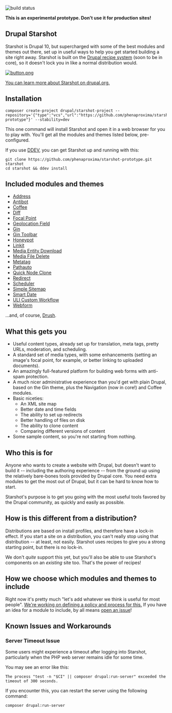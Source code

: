 ![build status](https://github.com/phenaproxima/starshot-prototype/actions/workflows/main.yml/badge.svg)

**This is an experimental prototype. Don't use it for production sites!**

## Drupal Starshot
Starshot is Drupal 10, but supercharged with some of the best modules and themes out there, set up in useful ways to help you get started building a site right away. Starshot is built on the [Drupal recipe system](https://drupal.org/project/distributions_recipes) (soon to be in core), so it doesn't lock you in like a normal distribution would.

[![button.png](.tugboat%2Fbutton.png)](https://main-fw6eaiqwuojqnlnerzwoc8rf2ca8t4qq.tugboatqa.com/)

[You can learn more about Starshot on drupal.org.](https://drupal.org/starshot)

## Installation
```
composer create-project drupal/starshot-project --repository='{"type":"vcs","url":"https://github.com/phenaproxima/starshot-prototype"}' --stability=dev
```
This one command will install Starshot and open it in a web browser for you to play with. You'll get all the modules and themes listed below, pre-configured.

If you use [DDEV](https://ddev.com), you can get Starshot up and running with this:

```
git clone https://github.com/phenaproxima/starshot-prototype.git starshot
cd starshot && ddev install
```

## Included modules and themes
* [Address](https://drupal.org/project/address)
* [Antibot](https://drupal.org/project/antibot)
* [Coffee](https://drupal.org/project/coffee)
* [Diff](https://drupal.org/project/diff)
* [Focal Point](https://drupal.org/project/focal_point)
* [Geolocation Field](https://drupal.org/project/geolocation)
* [Gin](https://drupal.org/project/gin)
* [Gin Toolbar](https://drupal.org/project/gin_toolbar)
* [Honeypot](https://drupal.org/project/honeypot)
* [Linkit](https://drupal.org/project/linkit)
* [Media Entity Download](https://drupal.org/project/media_entity_download)
* [Media File Delete](https://drupal.org/project/media_file_delete)
* [Metatag](https://drupal.org/project/metatag)
* [Pathauto](https://drupal.org/project/pathauto)
* [Quick Node Clone](https://drupal.org/project/quick_node_clone)
* [Redirect](https://drupal.org/project/redirect)
* [Scheduler](https://drupal.org/project/scheduler)
* [Simple Sitemap](https://drupal.org/project/simple_sitemap)
* [Smart Date](https://drupal.org/project/smart_date)
* [ULI Custom Workflow](https://drupal.org/project/uli_custom_workflow)
* [Webform](https://drupal.org/project/webform)

...and, of course, [Drush](https://www.drush.org).

## What this gets you
* Useful content types, already set up for translation, meta tags, pretty URLs, moderation, and scheduling.
* A standard set of media types, with some enhancements (setting an image's focal point, for example, or better linking to uploaded documents).
* An amazingly full-featured platform for building web forms with anti-spam protection.
* A much nicer administrative experience than you'd get with plain Drupal, based on the Gin theme, plus the Navigation (now in core!) and Coffee modules.
* Basic niceties:
  * An XML site map
  * Better date and time fields
  * The ability to set up redirects
  * Better handling of files on disk
  * The ability to clone content
  * Comparing different versions of content
* Some sample content, so you're not starting from nothing.

## Who this is for
Anyone who wants to create a website with Drupal, but doesn't want to build it -- including the authoring experience -- from the ground up using the relatively bare-bones tools provided by Drupal core. You need extra modules to get the most out of Drupal, but it can be hard to know how to start.

Starshot's purpose is to get you going with the most useful tools favored by the Drupal community, as quickly and easily as possible.

## How is this different from a distribution?
Distributions are based on install profiles, and therefore have a lock-in effect. If you start a site on a distribution, you can't really stop using that distribution -- at least, not easily. Starshot uses recipes to give you a strong starting point, but there is no lock-in.

We don't _quite_ support this yet, but you'll also be able to use Starshot's components on an _existing_ site too. That's the power of recipes!

## How we choose which modules and themes to include
Right now it's pretty much "let's add whatever we think is useful for most people". [We're working on defining a policy and process for this.](https://github.com/phenaproxima/starshot-prototype/issues/11) If you have an idea for a module to include, by all means [open an issue](https://github.com/phenaproxima/starshot-prototype/issues/new/choose)!

## Known Issues and Workarounds

### Server Timeout Issue
Some users might experience a timeout after logging into Starshot, particularly when the PHP web server remains idle for some time.

You may see an error like this:
```
The process "test -n "$CI" || composer drupal:run-server" exceeded the timeout of 300 seconds.
```

If you encounter this, you can restart the server using the following command:
```
composer drupal:run-server
```